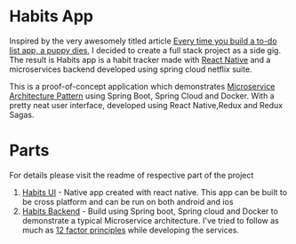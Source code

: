 # Habits App

Inspired by the very awesomely titled article  [Every time you build a to-do list app, a puppy dies](https://medium.freecodecamp.org/every-time-you-build-a-to-do-list-app-a-puppy-dies-here-are-some-better-project-ideas-279d4055f77), I decided to create a full stack project as a side gig. The result is Habits app is a habit tracker made with [React Native](https://facebook.github.io/react-native/) and a microservices backend developed using spring cloud netflix suite.

This is a proof-of-concept application which demonstrates [Microservice Architecture Pattern](http://martinfowler.com/microservices/) using Spring Boot, Spring Cloud and Docker. With a pretty neat user interface, developed using React Native,Redux and Redux Sagas.


# Parts
For details please visit the readme of respective part of the project

 1. [Habits UI](https://github.com/varunbhanot/Habits/tree/master/HabitsUI) - Native app created with react native. This app can be built to be cross platform and can be run on both android and ios
 2. [Habits Backend](https://github.com/varunbhanot/Habits/tree/master/HabitsBackend) - Build using Spring boot, Spring cloud and Docker to demonstrate a typical Microservice architecture. I've tried to follow as much as [12 factor principles](https://12factor.net/) while developing the services.
